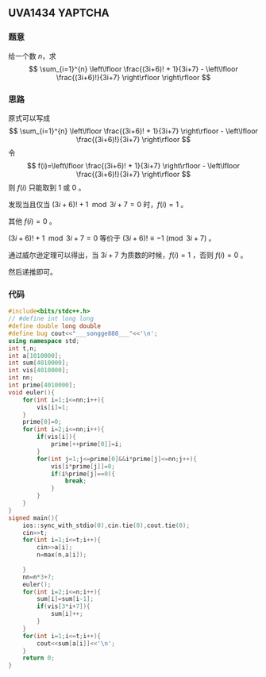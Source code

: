 ## UVA1434 YAPTCHA

### 题意

给一个数 $n$，求
$$
\sum_{i=1}^{n} \left\lfloor \frac{(3i+6)! + 1}{3i+7}  - \left\lfloor \frac{(3i+6)!}{3i+7} \right\rfloor \right\rfloor
$$

### 思路

原式可以写成
$$
\sum_{i=1}^{n} \left\lfloor \frac{(3i+6)! + 1}{3i+7} \right\rfloor - \left\lfloor \frac{(3i+6)!}{3i+7} \right\rfloor
$$
令
$$
f(i)=\left\lfloor \frac{(3i+6)! + 1}{3i+7} \right\rfloor - \left\lfloor \frac{(3i+6)!}{3i+7} \right\rfloor
$$
则 $f(i)$ 只能取到 $1$ 或 $0$ 。

发现当且仅当 $(3i+6)!+1 \mod 3i+7 =0$ 时，$f(i)=1$ 。

其他 $f(i)=0$ 。

$(3i+6)!+1 \mod 3i+7 =0$ 等价于 $(3i+6)! \equiv -1 \pmod {3i+7}$ 。

通过威尔逊定理可以得出，当 $3i+7$ 为质数的时候，$f(i)=1$ ，否则 $f(i)=0$ 。

然后递推即可。

### 代码

```cpp
#include<bits/stdc++.h>
// #define int long long
#define double long double
#define bug cout<<"___songge888___"<<'\n';
using namespace std;
int t,n;
int a[1010000];
int sum[4010000];
int vis[4010000];
int nn;
int prime[4010000];
void euler(){
    for(int i=1;i<=nn;i++){
        vis[i]=1;
    }
    prime[0]=0;
    for(int i=2;i<=nn;i++){
        if(vis[i]){
            prime[++prime[0]]=i;
        }
        for(int j=1;j<=prime[0]&&i*prime[j]<=nn;j++){
            vis[i*prime[j]]=0;
            if(i%prime[j]==0){
                break;
            }
        }
    }
}
signed main(){
    ios::sync_with_stdio(0),cin.tie(0),cout.tie(0);
    cin>>t;
    for(int i=1;i<=t;i++){
        cin>>a[i];
        n=max(n,a[i]);
        
    }
    nn=n*3+7;
    euler();
    for(int i=2;i<=n;i++){
        sum[i]=sum[i-1];
        if(vis[3*i+7]){
            sum[i]++;
        }
    }
    for(int i=1;i<=t;i++){
        cout<<sum[a[i]]<<'\n';
    }
    return 0;
}
```

